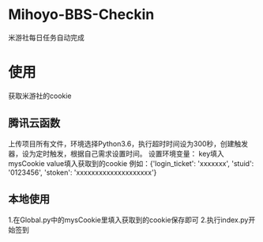 # Mihoyo-BBS-Checkin
米游社每日任务自动完成
# 使用
获取米游社的cookie
## 腾讯云函数
上传项目所有文件，环境选择Python3.6，执行超时时间设为300秒，创建触发器，设为定时触发，根据自己需求设置时间。
设置环境变量：
key填入mysCookie 
value填入获取到的cookie  例如：{'login_ticket': 'xxxxxxx', 'stuid': '0123456', 'stoken': 'xxxxxxxxxxxxxxxxxxxx'}
## 本地使用
1.在Global.py中的mysCookie里填入获取到的cookie保存即可
2.执行index.py开始签到
